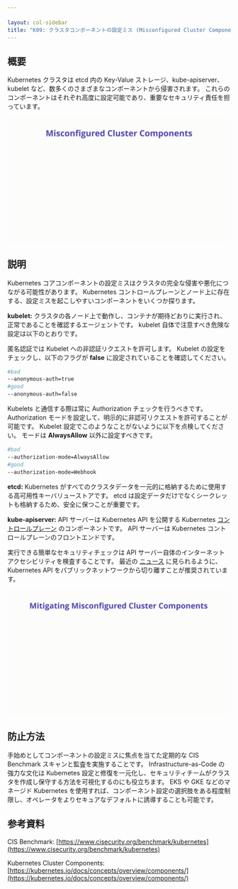 ```yaml
---

layout: col-sidebar
title: "K09: クラスタコンポーネントの設定ミス (Misconfigured Cluster Components)"
---
```


## 概要

Kubernetes クラスタは etcd 内の Key-Value ストレージ、kube-apiserver、kubelet など、数多くのさまざまなコンポーネントから侵害されます。
これらのコンポーネントはそれぞれ高度に設定可能であり、重要なセキュリティ責任を担っています。



![Misconfigured Cluster Components - Illustration](../../../assets/images/K09-2022.gif)


## 説明

Kubernetes コアコンポーネントの設定ミスはクラスタの完全な侵害や悪化につながる可能性があります。
Kubernetes コントロールプレーンとノード上に存在する、設定ミスを起こしやすいコンポーネントをいくつか探ります。



**kubelet:** クラスタの各ノード上で動作し、コンテナが期待どおりに実行され、正常であることを確認するエージェントです。
kubelet 自体で注意すべき危険な設定は以下のとおりです。


匿名認証では Kubelet への非認証リクエストを許可します。
Kubelet の設定をチェックし、以下のフラグが **false** に設定されていることを確認してください。

```bash
#bad
--anonymous-auth=true
#good
--anonymous-auth=false
```

Kubelets と通信する際は常に Authorization チェックを行うべきです。
Authorization モードを設定して、明示的に非認可リクエストを許可することが可能です。
Kubelet 設定でこのようなことがないように以下を点検してください。
モードは **AlwaysAllow** 以外に設定すべきです。


```bash
#bad
--authorization-mode=AlwaysAllow
#good
--authorization-mode=Webhook
```

**etcd:** Kubernetes がすべてのクラスタデータを一元的に格納するために使用する高可用性キーバリューストアです。
etcd は設定データだけでなくシークレットも格納するため、安全に保つことが重要です。


**kube-apiserver:** API サーバーは Kubernetes API を公開する Kubernetes [コントロールプレーン](https://kubernetes.io/docs/reference/glossary/?all=true#term-control-plane) のコンポーネントです。
API サーバーは Kubernetes コントロールプレーンのフロントエンドです。



実行できる簡単なセキュリティチェックは API サーバー自体のインターネットアクセシビリティを検査することです。
最近の [ニュース](https://www.bleepingcomputer.com/news/security/over-900-000-kubernetes-instances-found-exposed-online/) に見られるように、 Kubernetes API をパブリックネットワークから切り離すことが推奨されています。



![Misconfigured Cluster Components - Mitigations](../../../assets/images/K09-2022-mitigation.gif)


## 防止方法

手始めとしてコンポーネントの設定ミスに焦点を当てた定期的な CIS Benchmark スキャンと監査を実施することです。
Infrastructure-as-Code の強力な文化は Kubernetes 設定と修復を一元化し、セキュリティチームがクラスタを作成し保守する方法を可視化するのにも役立ちます。
EKS や GKE などのマネージド Kubernetes を使用すれば、コンポーネント設定の選択肢をある程度制限し、オペレータをよりセキュアなデフォルトに誘導することも可能です。




## 参考資料

CIS Benchmark:
[https://www.cisecurity.org/benchmark/kubernetes](https://www.cisecurity.org/benchmark/kubernetes)

Kubernetes Cluster Components:
[https://kubernetes.io/docs/concepts/overview/components/](https://kubernetes.io/docs/concepts/overview/components/)
